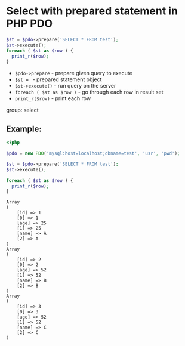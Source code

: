 # Select with prepared statement in PHP PDO

```php
$st = $pdo->prepare('SELECT * FROM test');
$st->execute();
foreach ( $st as $row ) {
  print_r($row);
}
```

- `$pdo->prepare` - prepare given query to execute
- `$st = ` - prepared statement object
- `$st->execute()` - run query on the server
- `foreach ( $st as $row )` - go through each row in result set
- `print_r($row)` - print each row

group: select

## Example: 
```php
<?php

$pdo = new PDO('mysql:host=localhost;dbname=test', 'usr', 'pwd');

$st = $pdo->prepare('SELECT * FROM test');
$st->execute();

foreach ( $st as $row ) {
  print_r($row);
}
```
```
Array
(
    [id] => 1
    [0] => 1
    [age] => 25
    [1] => 25
    [name] => A
    [2] => A
)
Array
(
    [id] => 2
    [0] => 2
    [age] => 52
    [1] => 52
    [name] => B
    [2] => B
)
Array
(
    [id] => 3
    [0] => 3
    [age] => 52
    [1] => 52
    [name] => C
    [2] => C
)

```


